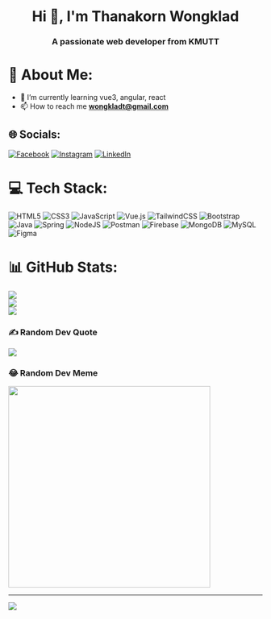 <h1 align="center">Hi 👋, I'm Thanakorn Wongklad</h1>
<h3 align="center">A passionate web developer from KMUTT</h3>

# 💫 About Me:
- 🌱 I’m currently learning vue3, angular, react
- 📫 How to reach me **wongkladt@gmail.com**


## 🌐 Socials:
[![Facebook](https://img.shields.io/badge/Facebook-%231877F2.svg?logo=Facebook&logoColor=white)](https://facebook.com/ThanakornWongklad) [![Instagram](https://img.shields.io/badge/Instagram-%23E4405F.svg?logo=Instagram&logoColor=white)](https://instagram.com/_thanakornnnn) [![LinkedIn](https://img.shields.io/badge/LinkedIn-%230077B5.svg?logo=linkedin&logoColor=white)](https://linkedin.com/in/thanakorn-wongklad-401739289) 

# 💻 Tech Stack:
![HTML5](https://img.shields.io/badge/html5-%23E34F26.svg?style=for-the-badge&logo=html5&logoColor=white) ![CSS3](https://img.shields.io/badge/css3-%231572B6.svg?style=for-the-badge&logo=css3&logoColor=white) ![JavaScript](https://img.shields.io/badge/javascript-%23323330.svg?style=for-the-badge&logo=javascript&logoColor=%23F7DF1E) ![Vue.js](https://img.shields.io/badge/vue.js-%2335495e.svg?style=for-the-badge&logo=vuedotjs&logoColor=%234FC08D) ![TailwindCSS](https://img.shields.io/badge/tailwindcss-%2338B2AC.svg?style=for-the-badge&logo=tailwind-css&logoColor=white) ![Bootstrap](https://img.shields.io/badge/bootstrap-%238511FA.svg?style=for-the-badge&logo=bootstrap&logoColor=white) ![Java](https://img.shields.io/badge/java-%23ED8B00.svg?style=for-the-badge&logo=openjdk&logoColor=white) ![Spring](https://img.shields.io/badge/spring-%236DB33F.svg?style=for-the-badge&logo=spring&logoColor=white) ![NodeJS](https://img.shields.io/badge/node.js-6DA55F?style=for-the-badge&logo=node.js&logoColor=white) ![Postman](https://img.shields.io/badge/Postman-FF6C37?style=for-the-badge&logo=postman&logoColor=white) ![Firebase](https://img.shields.io/badge/Firebase-039BE5?style=for-the-badge&logo=Firebase&logoColor=white) ![MongoDB](https://img.shields.io/badge/MongoDB-%234ea94b.svg?style=for-the-badge&logo=mongodb&logoColor=white) ![MySQL](https://img.shields.io/badge/mysql-%2300000f.svg?style=for-the-badge&logo=mysql&logoColor=white) ![Figma](https://img.shields.io/badge/figma-%23F24E1E.svg?style=for-the-badge&logo=figma&logoColor=white) 
# 📊 GitHub Stats:
![](https://github-readme-stats.vercel.app/api?username=ThanakornWongklad1&theme=great-gatsby&hide_border=false&include_all_commits=true&count_private=true)<br/>
![](https://github-readme-streak-stats.herokuapp.com/?user=ThanakornWongklad1&theme=great-gatsby&hide_border=false)<br/>
![](https://github-readme-stats.vercel.app/api/top-langs/?username=ThanakornWongklad1&theme=great-gatsby&hide_border=false&include_all_commits=true&count_private=true&layout=compact)

### ✍️ Random Dev Quote
![](https://quotes-github-readme.vercel.app/api?type=horizontal&theme=radical)


### 😂 Random Dev Meme
<img src='https://randommeme-five.vercel.app/' style="height: 400px;"/>

---
[![](https://visitcount.itsvg.in/api?id=ThanakornWongklad1&icon=0&color=0)](https://visitcount.itsvg.in)

<!-- Proudly created with GPRM ( https://gprm.itsvg.in ) -->

